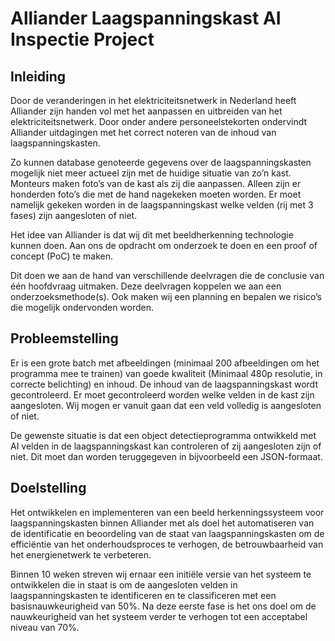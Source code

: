 # Alliander Laagspanningskast AI Inspectie Project

## Inleiding

Door de veranderingen in het elektriciteitsnetwerk in Nederland heeft Alliander zijn handen vol met het aanpassen en uitbreiden van het elektriciteitsnetwerk. Door onder andere personeelstekorten ondervindt Alliander uitdagingen met het correct noteren van de inhoud van laagspanningskasten. 

Zo kunnen database genoteerde gegevens over de laagspanningskasten mogelijk niet meer actueel zijn met de huidige situatie van zo’n kast. Monteurs maken foto’s van de kast als zij die aanpassen. Alleen zijn er honderden foto’s die met de hand nagekeken moeten worden. Er moet namelijk gekeken worden in de laagspanningskast welke velden (rij met 3 fases) zijn aangesloten of niet.

Het idee van Alliander is dat wij dit met beeldherkenning technologie kunnen doen. Aan ons de opdracht om onderzoek te doen en een proof of concept (PoC) te maken. 

Dit doen we aan de hand van verschillende deelvragen die de conclusie van één hoofdvraag uitmaken. Deze deelvragen koppelen we aan een onderzoeksmethode(s). Ook maken wij een planning en bepalen we risico’s die mogelijk ondervonden worden. 

## Probleemstelling

Er is een grote batch met afbeeldingen (minimaal 200 afbeeldingen om het programma mee te trainen) van goede kwaliteit (Minimaal 480p resolutie, in correcte belichting) en inhoud. De inhoud van de laagspanningskast wordt gecontroleerd. Er moet gecontroleerd worden welke velden in de kast zijn aangesloten. Wij mogen er vanuit gaan dat een veld volledig is aangesloten of niet. 

De gewenste situatie is dat een object detectieprogramma ontwikkeld met AI velden in de laagspanningskast kan controleren of zij aangesloten zijn of niet. Dit moet dan worden teruggegeven in bijvoorbeeld een JSON-formaat. 

## Doelstelling

Het ontwikkelen en implementeren van een beeld herkenningssysteem voor laagspanningskasten binnen Alliander met als doel het automatiseren van de identificatie en beoordeling van de staat van laagspanningskasten om de efficiëntie van het onderhoudsproces te verhogen, de betrouwbaarheid van het energienetwerk te verbeteren. 

Binnen 10 weken streven wij ernaar een initiële versie van het systeem te ontwikkelen die in staat is om de aangesloten velden in laagspanningskasten te identificeren en te classificeren met een basisnauwkeurigheid van 50%. Na deze eerste fase is het ons doel om de nauwkeurigheid van het systeem verder te verhogen tot een acceptabel niveau van 70%.

